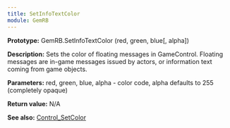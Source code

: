 ```yaml
---
title: SetInfoTextColor
module: GemRB
---
```


**Prototype:** GemRB.SetInfoTextColor (red, green, blue[, alpha])

**Description:**
Sets the color of floating messages in GameControl. Floating messages are
 in-game messages issued by actors, or information text coming from game objects.

**Parameters:** red, green, blue, alpha - color code, alpha defaults to 255 (completely opaque)

**Return value:** N/A

**See also:** [Control_SetColor](Control_SetColor.md)

